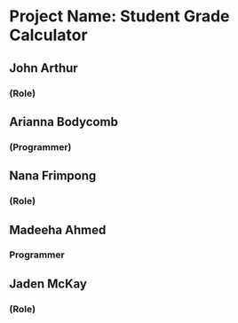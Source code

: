 # Project Name: Student Grade Calculator
## John Arthur
### (Role)
## Arianna Bodycomb
### (Programmer)
## Nana Frimpong
### (Role)
## Madeeha Ahmed
### Programmer
## Jaden McKay
### (Role)
